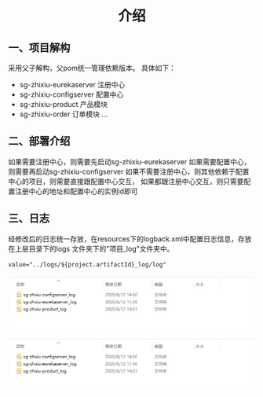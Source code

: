 # <center>介绍</center>

## 一、项目解构

采用父子解构，父pom统一管理依赖版本。
具体如下：

- sg-zhixiu-eurekaserver 注册中心
- sg-zhixiu-configserver 配置中心
- sg-zhixiu-product 产品模块
- sg-zhixiu-order 订单模块
...

## 二、部署介绍

如果需要注册中心，则需要先启动sg-zhixiu-eurekaserver
如果需要配置中心，则需要再启动sg-zhixiu-configserver
如果不需要注册中心，则其他依赖于配置中心的项目，则需要直接跟配置中心交互，
如果都跟注册中心交互，则只需要配置注册中心的地址和配置中心的实例id即可

## 三、日志

经修改后的日志统一存放，在resources下的logback.xml中配置日志信息，存放在上层目录下的logs
文件夹下的"项目_log"文件夹中。

```xml
value="../logs/${project.artifactId}_log/log"
```

![日志存放位置](./readMeFiles/LogFolderIntroduce.png)

![日志存放位置](https://github.com/yelanting/sg-zhixiu-backend/blob/master/readMeFiles/LogFolderIntroduce.png)